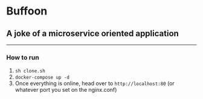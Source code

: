 # Buffoon

## A joke of a microservice oriented application

<hr>

### How to run
1. `sh clone.sh`
2. `docker-compose up -d`
3. Once everything is online, head over to `http://localhost:80` (or whatever port you set on the nginx.conf)